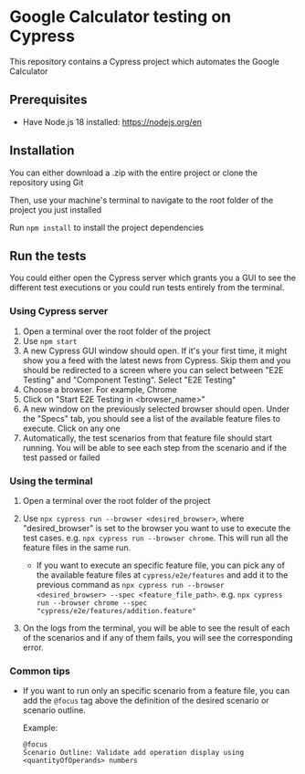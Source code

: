 # Google Calculator testing on Cypress

This repository contains a Cypress project which automates the Google Calculator

## Prerequisites

- Have Node.js 18 installed: https://nodejs.org/en

## Installation

You can either download a .zip with the entire project or clone the repository using Git

Then, use your machine's terminal to navigate to the root folder of the project you just installed

Run `npm install` to install the project dependencies

## Run the tests

You could either open the Cypress server which grants you a GUI to see the different test executions or you could run tests entirely from the terminal.

### Using Cypress server

1. Open a terminal over the root folder of the project
2. Use `npm start`
3. A new Cypress GUI window should open. If it's your first time, it might show you a feed with the latest news from Cypress. Skip them and you should be redirected to a screen where you can select between "E2E Testing" and "Component Testing". Select "E2E Testing"
4. Choose a browser. For example, Chrome
5. Click on "Start E2E Testing in <browser_name>"
6. A new window on the previously selected browser should open. Under the "Specs" tab, you should see a list of the available feature files to execute. Click on any one
7. Automatically, the test scenarios from that feature file should start running. You will be able to see each step from the scenario and if the test passed or failed

### Using the terminal

1. Open a terminal over the root folder of the project
2. Use `npx cypress run --browser <desired_browser>`, where "desired_browser" is set to the browser you want to use to execute the test cases. e.g. `npx cypress run --browser chrome`. This will run all the feature files in the same run.

    - If you want to execute an specific feature file, you can pick any of the available feature files at `cypress/e2e/features` and add it to the previous command as `npx cypress run --browser <desired_browser> --spec <feature_file_path>`. e.g. `npx cypress run --browser chrome --spec "cypress/e2e/features/addition.feature"`
3. On the logs from the terminal, you will be able to see the result of each of the scenarios and if any of them fails, you will see the corresponding error.

### Common tips

- If you want to run only an specific scenario from a feature file, you can add the `@focus` tag above the definition of the desired scenario or scenario outline.

    Example:

    ```text
    @focus
    Scenario Outline: Validate add operation display using <quantityOfOperands> numbers
    ```
